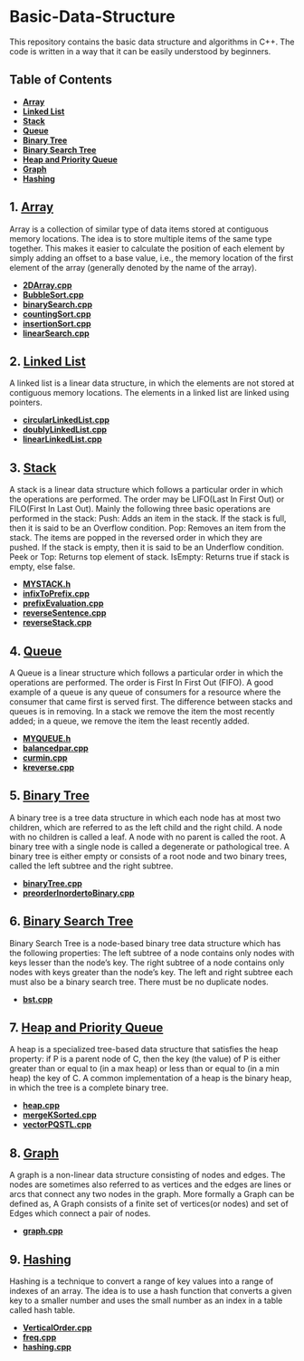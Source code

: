 # **Basic-Data-Structure**

This repository contains the basic data structure and algorithms in C++. The code is written in a way that it can be easily understood by beginners.

## **Table of Contents**

- **[Array](./Array)**
- **[Linked List](./Linked%20List)**
- **[Stack](./Stack)**
- **[Queue](./Queue)**
- **[Binary Tree](./Binary%20Tree)**
- **[Binary Search Tree](./bst)**
- **[Heap and Priority Queue](./Heap%20and%20Priority%20queue)**
- **[Graph](./Graph)**
- **[Hashing](./Hashing)**

## 1. **[Array](./Array)**

Array is a collection of similar type of data items stored at contiguous memory locations. The idea is to store multiple items of the same type together. This makes it easier to calculate the position of each element by simply adding an offset to a base value, i.e., the memory location of the first element of the array (generally denoted by the name of the array).

- **[2DArray.cpp](./Array/2DArray.cpp)**
- **[BubbleSort.cpp](./Array/BubbleSort.cpp)**
- **[binarySearch.cpp](./Array/binarySearch.cpp)**
- **[countingSort.cpp](./Array/countingSort.cpp)**
- **[insertionSort.cpp](./Array/insertionSort.cpp)**
- **[linearSearch.cpp](./Array/linearSearch.cpp)**

## 2. **[Linked List](./Linked%20List)**

A linked list is a linear data structure, in which the elements are not stored at contiguous memory locations. The elements in a linked list are linked using pointers.

- **[circularLinkedList.cpp](./Linked%20List/circularLinkedList.cpp)**
- **[doublyLinkedList.cpp](./Linked%20List/doublyLinkedList.cpp)**
- **[linearLinkedList.cpp](./Linked%20List/linearLinkedList.cpp)**

## 3. **[Stack](./Stack)**

A stack is a linear data structure which follows a particular order in which the operations are performed. The order may be LIFO(Last In First Out) or FILO(First In Last Out). Mainly the following three basic operations are performed in the stack: Push: Adds an item in the stack. If the stack is full, then it is said to be an Overflow condition. Pop: Removes an item from the stack. The items are popped in the reversed order in which they are pushed. If the stack is empty, then it is said to be an Underflow condition. Peek or Top: Returns top element of stack. IsEmpty: Returns true if stack is empty, else false.

- **[MYSTACK.h](./Stack/MYSTACK.h)**
- **[infixToPrefix.cpp](./Stack/infixToPrefix.cpp)**
- **[prefixEvaluation.cpp](./Stack/prefixEvaluation.cpp)**
- **[reverseSentence.cpp](./Stack/reverseSentence.cpp)**
- **[reverseStack.cpp](./Stack/reverseStack.cpp)**

## 4. **[Queue](./Queue)**

A Queue is a linear structure which follows a particular order in which the operations are performed. The order is First In First Out (FIFO). A good example of a queue is any queue of consumers for a resource where the consumer that came first is served first. The difference between stacks and queues is in removing. In a stack we remove the item the most recently added; in a queue, we remove the item the least recently added.

- **[MYQUEUE.h](./Queue/MYQUEUE.h)**
- **[balancedpar.cpp](./Queue/balancedpar.cpp)**
- **[curmin.cpp](./Queue/curmin.cpp)**
- **[kreverse.cpp](./Queue/kreverse.cpp)**

## 5. **[Binary Tree](./Binary%20Tree)**

A binary tree is a tree data structure in which each node has at most two children, which are referred to as the left child and the right child. A node with no children is called a leaf. A node with no parent is called the root. A binary tree with a single node is called a degenerate or pathological tree. A binary tree is either empty or consists of a root node and two binary trees, called the left subtree and the right subtree.

- **[binaryTree.cpp](./Binary%20Tree/binaryTree.cpp)**
- **[preorderInordertoBinary.cpp](./Binary%20Tree/preorderInordertoBinary.cpp)**

## 6. **[Binary Search Tree](./bst)**

Binary Search Tree is a node-based binary tree data structure which has the following properties: The left subtree of a node contains only nodes with keys lesser than the node’s key. The right subtree of a node contains only nodes with keys greater than the node’s key. The left and right subtree each must also be a binary search tree. There must be no duplicate nodes.

- **[bst.cpp](./BST/bst.cpp)**

## 7. **[Heap and Priority Queue](./Heap%20and%20Priority%20queue)**

A heap is a specialized tree-based data structure that satisfies the heap property: if P is a parent node of C, then the key (the value) of P is either greater than or equal to (in a max heap) or less than or equal to (in a min heap) the key of C. A common implementation of a heap is the binary heap, in which the tree is a complete binary tree.

- **[heap.cpp](./Heap%20and%20Priority%20queue/heap.cpp)**
- **[mergeKSorted.cpp](./Heap%20and%20Priority%20queue/mergeKSorted.cpp)**
- **[vectorPQSTL.cpp](./Heap%20and%20Priority%20queue/vectorPQSTL.cpp)**

## 8. **[Graph](./Graph)**

A graph is a non-linear data structure consisting of nodes and edges. The nodes are sometimes also referred to as vertices and the edges are lines or arcs that connect any two nodes in the graph. More formally a Graph can be defined as, A Graph consists of a finite set of vertices(or nodes) and set of Edges which connect a pair of nodes.

- **[graph.cpp](./Graph/graph.cpp)**

## 9. **[Hashing](./Hashing)**

Hashing is a technique to convert a range of key values into a range of indexes of an array. The idea is to use a hash function that converts a given key to a smaller number and uses the small number as an index in a table called hash table.

- **[VerticalOrder.cpp](./Hashing/VerticalOrder.cpp)**
- **[freq.cpp](./Hashing/freq.cpp)**
- **[hashing.cpp](./Hashing/hashing.cpp)**
